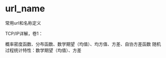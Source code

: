 # url_name
常用url和名称定义


TCP/IP详解，卷1：

概率密度函数、分布函数、数学期望（均值）、均方值、方差、自协方差函数
随机过程统计特性：数学期望（均值）、方差























